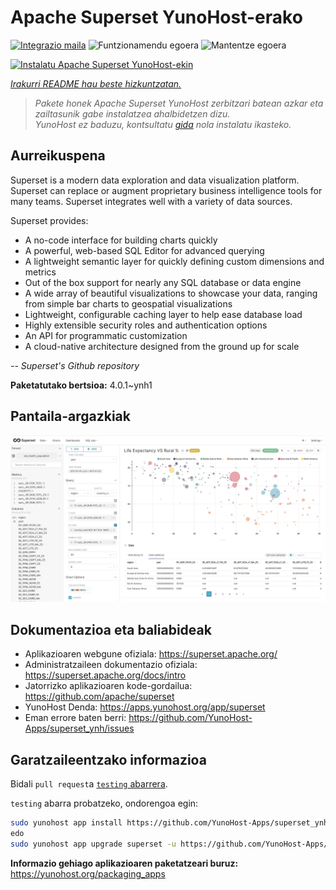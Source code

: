 <!--
Ohart ongi: README hau automatikoki sortu da <https://github.com/YunoHost/apps/tree/master/tools/readme_generator>ri esker
EZ editatu eskuz.
-->

# Apache Superset YunoHost-erako

[![Integrazio maila](https://dash.yunohost.org/integration/superset.svg)](https://dash.yunohost.org/appci/app/superset) ![Funtzionamendu egoera](https://ci-apps.yunohost.org/ci/badges/superset.status.svg) ![Mantentze egoera](https://ci-apps.yunohost.org/ci/badges/superset.maintain.svg)

[![Instalatu Apache Superset YunoHost-ekin](https://install-app.yunohost.org/install-with-yunohost.svg)](https://install-app.yunohost.org/?app=superset)

*[Irakurri README hau beste hizkuntzatan.](./ALL_README.md)*

> *Pakete honek Apache Superset YunoHost zerbitzari batean azkar eta zailtasunik gabe instalatzea ahalbidetzen dizu.*  
> *YunoHost ez baduzu, kontsultatu [gida](https://yunohost.org/install) nola instalatu ikasteko.*

## Aurreikuspena

Superset is a modern data exploration and data visualization platform. Superset can replace or augment proprietary business intelligence tools for many teams. Superset integrates well with a variety of data sources.

Superset provides:

- A no-code interface for building charts quickly
- A powerful, web-based SQL Editor for advanced querying
- A lightweight semantic layer for quickly defining custom dimensions and metrics
- Out of the box support for nearly any SQL database or data engine
- A wide array of beautiful visualizations to showcase your data, ranging from simple bar charts to geospatial visualizations
- Lightweight, configurable caching layer to help ease database load
- Highly extensible security roles and authentication options
- An API for programmatic customization
- A cloud-native architecture designed from the ground up for scale

*-- Superset's Github repository*


**Paketatutako bertsioa:** 4.0.1~ynh1

## Pantaila-argazkiak

![Apache Superset(r)en pantaila-argazkia](./doc/screenshots/explore.jpg)

## Dokumentazioa eta baliabideak

- Aplikazioaren webgune ofiziala: <https://superset.apache.org/>
- Administratzaileen dokumentazio ofiziala: <https://superset.apache.org/docs/intro>
- Jatorrizko aplikazioaren kode-gordailua: <https://github.com/apache/superset>
- YunoHost Denda: <https://apps.yunohost.org/app/superset>
- Eman errore baten berri: <https://github.com/YunoHost-Apps/superset_ynh/issues>

## Garatzaileentzako informazioa

Bidali `pull request`a [`testing` abarrera](https://github.com/YunoHost-Apps/superset_ynh/tree/testing).

`testing` abarra probatzeko, ondorengoa egin:

```bash
sudo yunohost app install https://github.com/YunoHost-Apps/superset_ynh/tree/testing --debug
edo
sudo yunohost app upgrade superset -u https://github.com/YunoHost-Apps/superset_ynh/tree/testing --debug
```

**Informazio gehiago aplikazioaren paketatzeari buruz:** <https://yunohost.org/packaging_apps>
